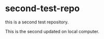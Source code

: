 # second-test-repo
this is a second test repository.

This is the second updated on local computer.
